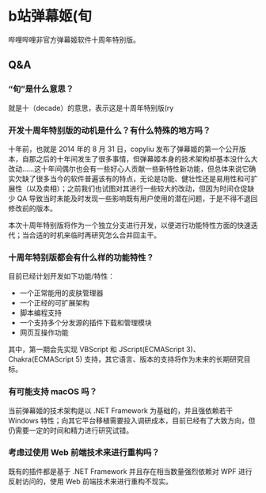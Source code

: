 b站弹幕姬(旬
=======

哔哩哔哩非官方弹幕姬软件十周年特别版。

## Q&A

### “旬”是什么意思？

就是十（decade）的意思，表示这是十周年特别版(ry

### 开发十周年特别版的动机是什么？有什么特殊的地方吗？

十年前，也就是 2014 年的 8 月 31 日，copyliu 发布了弹幕姬的第一个公开版本，自那之后的十年间发生了很多事情，但弹幕姬本身的技术架构却基本没什么大改动……这十年间偶尔也会有一些好心人贡献一些新特性新功能，但总体来说它确实欠缺了很多当今的软件普遍该有的特点，无论是功能、健壮性还是易用性和可扩展性（以及卖相）；之前我们也试图对其进行一些较大的改动，但因为时间仓促缺少 QA 导致当时未能及时发现一些影响既有用户使用的潜在问题，于是不得不退回修改前的版本。

本次十周年特别版将作为一个独立分支进行开发，以便进行功能特性方面的快速迭代；当合适的时机来临时再研究怎么合并回主干。

### 十周年特别版都会有什么样的功能特性？

目前已经计划开发如下功能/特性：
* 一个正常能用的皮肤管理器
* 一个正经的可扩展架构
* 脚本编程支持
* 一个支持多个分发源的插件下载和管理模块
* 网页互操作功能

其中，第一期会先实现 VBScript 和 JScript(ECMAScript 3)、Chakra(ECMAScript 5) 支持，其它语言、版本的支持将作为未来的长期研究目标。

### 有可能支持 macOS 吗？

当前弹幕姬的技术架构是以 .NET Framework 为基础的，并且强依赖若干 Windows 特性；向其它平台移植需要投入调研成本，目前已经有了大致方向，但仍需要一定的时间和精力进行研究试错。

### 考虑过使用 Web 前端技术来进行重构吗？

既有的插件都是基于 .NET Framework 并且存在相当数量强烈依赖对 WPF 进行反射访问的，使用 Web 前端技术来进行重构不现实。
